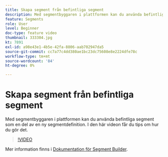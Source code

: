 ```yaml
---
title: Skapa segment från befintliga segment
description: Med segmentbyggaren i plattformen kan du använda befintliga segment som en del av en ny segmentdefinition. I den här videon får du tips om hur du gör det.
feature: Segments
role: User
level: Beginner
doc-type: feature video
thumbnail: 333304.jpg
kt: 7891
exl-id: a98e43e1-4b5e-42fa-8806-aab702947da5
source-git-commit: cc7a77c4dd380ae1bc23dc75608e8e2224dfe78c
workflow-type: tm+mt
source-wordcount: '84'
ht-degree: 0%

---
```


# Skapa segment från befintliga segment

Med segmentbyggaren i plattformen kan du använda befintliga segment som en del av en ny segmentdefinition. I den här videon får du tips om hur du gör det.

>[!VIDEO](https://video.tv.adobe.com/v/333304/?quality=12&learn=on)

Mer information finns i [Dokumentation för Segment Builder](https://experienceleague.adobe.com/docs/experience-platform/segmentation/ui/segment-builder.html).